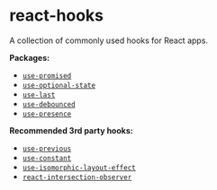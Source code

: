 # react-hooks

A collection of commonly used hooks for React apps.

**Packages:**

- [`use-promised`](./packages/use-promised)
- [`use-optional-state`](./packages/use-optional-state)
- [`use-last`](./packages/use-last)
- [`use-debounced`](./packages/use-debounced)
- [`use-presence`](./packages/use-presence)

**Recommended 3rd party hooks:**

 - [`use-previous`](https://github.com/Andarist/use-previous)
 - [`use-constant`](https://github.com/Andarist/use-constant)
 - [`use-isomorphic-layout-effect`](https://github.com/Andarist/use-isomorphic-layout-effect)
 - [`react-intersection-observer`](https://github.com/thebuilder/react-intersection-observer)
 